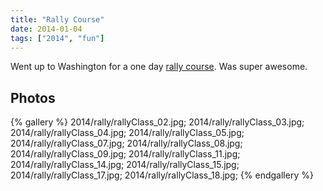 ```yaml
---
title: "Rally Course"
date: 2014-01-04
tags: ["2014", "fun"]
---
```


Went up to Washington for a one day [rally course](https://www.dirtfish.com/).  Was super awesome.

## Photos

{% gallery %}
2014/rally/rallyClass_02.jpg;
2014/rally/rallyClass_03.jpg;
2014/rally/rallyClass_04.jpg;
2014/rally/rallyClass_05.jpg;
2014/rally/rallyClass_07.jpg;
2014/rally/rallyClass_08.jpg;
2014/rally/rallyClass_09.jpg;
2014/rally/rallyClass_11.jpg;
2014/rally/rallyClass_14.jpg;
2014/rally/rallyClass_15.jpg;
2014/rally/rallyClass_17.jpg;
2014/rally/rallyClass_18.jpg;
{% endgallery %}
